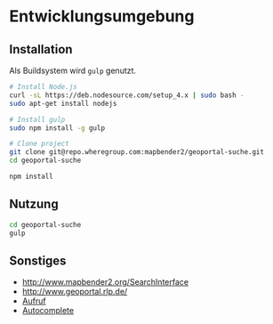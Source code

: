 # Entwicklungsumgebung

## Installation

Als Buildsystem wird `gulp` genutzt.

```bash
# Install Node.js
curl -sL https://deb.nodesource.com/setup_4.x | sudo bash -
sudo apt-get install nodejs

# Install gulp
sudo npm install -g gulp

# Clone project
git clone git@repo.wheregroup.com:mapbender2/geoportal-suche.git
cd geoportal-suche

npm install
```

## Nutzung

```bash
cd geoportal-suche
gulp
```



## Sonstiges

* http://www.mapbender2.org/SearchInterface
* http://www.geoportal.rlp.de/
* [Aufruf](http://www.geoportal.rlp.de/mapbender/php/mod_callMetadata.php?searchText=e&outputFormat=json&resultTarget=webclient&searchResources=dataset&searchId=123)  
* [Autocomplete](http://www.geoportal.rlp.de/mapbender/geoportal/mod_getCatalogueKeywordSuggestion.php?searchText=wald&maxResults=15)  
